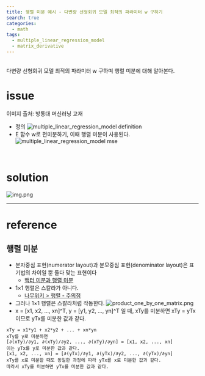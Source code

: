 ```yaml
---
title: 행렬 미분 예시 - 다변량 선형회귀 모델 최적의 파라미터 w 구하기
search: true
categories: 
  - math
tags:
  - multiple_linear_regression_model
  - matrix_derivative
---
```

<br />
다변량 선형회귀 모델 최적의 파라미터 w 구하며 행렬 미분에 대해 알아본다. 

# issue

이미지 출처: 방통대 머신러닝 교재
- 정의
![multiple_linear_regression_model definition]({{site.url}}{{site.baseurl}}/assets/images/mlrm/mlrm_definition.png)
- E 함수 w로 편미분하기, 이때 행렬 미분이 사용된다.
![multiple_linear_regression_model mse]({{site.url}}{{site.baseurl}}/assets/images/mlrm/mlrm_mse.png)

<br />

# solution 


![img.png]({{site.url}}{{site.baseurl}}/assets/images/mlrm/chatgpt_solution.png)

---
# reference
## 행렬 미분
- 분자중심 표현(numerator layout)과 분모중심 표현(denominator layout)은 표기법의 차이일 뿐 둘다 맞는 표현이다
  - [백터 미분과 행렬 미분](https://darkpgmr.tistory.com/141)
- 1×1 행렬은 스칼라가 아니다.
  - [나무위키 > 행렬 - 주의점](https://namu.wiki/w/%ED%96%89%EB%A0%AC(%EC%88%98%ED%95%99)#s-4.7)
- 그러나 1×1 행렬은 스칼라처럼 작동한다.
![product_one_by_one_matrix.png]({{site.url}}{{site.baseurl}}/assets/images/mlrm/product_one_by_one_matrix.png)
- x = [x1, x2, ..., xn]^T,   y = [y1, y2, ..., yn]^T 일 때,  xTy를 미분하면 xTy = yTx이므로 yTx를 미분한 값과 같다.
```
xTy = x1*y1 + x2*y2 + ... + xn*yn
xTy를 y로 미분하면
[∂(xTy)/∂y1, ∂(xTy)/∂y2, ..., ∂(xTy)/∂yn] = [x1, x2, ..., xn]
이는 yTx를 y로 미분한 값과 같다.
[x1, x2, ..., xn] = [∂(yTx)/∂y1, ∂(yTx)/∂y2, ..., ∂(yTx)/∂yn]
xTy를 x로 미분할 때도 동일한 과정에 따라 yTx를 x로 미분한 값과 같다.
따라서 xTy를 미분하면 yTx를 미분한 값과 같다.
```